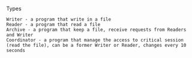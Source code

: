 Types

    Writer - a program that write in a file
    Reader - a program that read a file
    Archive - a program that keep a file, receive requests from Readers and Writer
    Coordinator - a program that manage the access to critical session (read the file), can be a former Writer or Reader, changes every 10 seconds
